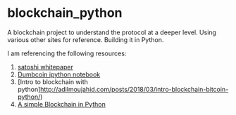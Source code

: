 # blockchain_python
A blockchain project to understand the protocol at a deeper level. Using various other sites for reference. Building it in Python. 

I am referencing the following resources: 

   1. [satoshi whitepaper](https://bitcoin.org/en/bitcoin-paper)
   2. [Dumbcoin ipython notebook](https://github.com/julienr/ipynb_playground/blob/master/bitcoin/dumbcoin/dumbcoin.ipynb)
   3. [Intro to blockchain with python]http://adilmoujahid.com/posts/2018/03/intro-blockchain-bitcoin-python/)
   4. [A simple Blockchain in Python](https://github.com/dvf/blockchain)
